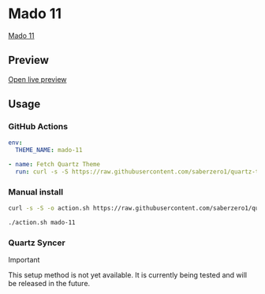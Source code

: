 # Mado 11

[Mado 11](https://github.com/hydescarf/Obsidian-Theme-Mado-11)

## Preview

[Open live preview](https://quartz-themes.github.io/mado-11/)

## Usage

### GitHub Actions

```yaml
env:
  THEME_NAME: mado-11
```

```yaml
- name: Fetch Quartz Theme
  run: curl -s -S https://raw.githubusercontent.com/saberzero1/quartz-themes/master/action.sh | bash -s -- $THEME_NAME
```

### Manual install

```bash
curl -s -S -o action.sh https://raw.githubusercontent.com/saberzero1/quartz-themes/master/action.sh

./action.sh mado-11
```

### Quartz Syncer

> [!IMPORTANT]
> This setup method is not yet available. It is currently being tested and will be released in the future.
